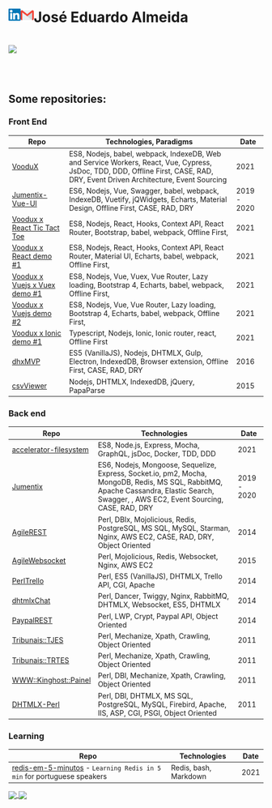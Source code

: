 # José Eduardo Almeida <a href="https://www.linkedin.com/in/eduardo-perotta-de-almeida/"> <img align="left" alt="José Eduardo Almeida | Linkedin" width="24px" src="https://github.com/web2solutions/web2solutions/blob/main/Linkedin.svg" /> </a> <a href="mailto:web2solucoes@gmail.com"> <img align="left" alt="José Eduardo Almeida | Gmail" width="26px" src="https://github.com/web2solutions/web2solutions/blob/main/Gmail.svg" /> </a>

<br>


<a href="https://github.com/web2solutions">
  <img align="center" src="https://github-readme-stats.vercel.app/api/top-langs/?username=web2solutions&langs_count=15&layout=compact&bg_color=30,e96443,904e95&title_color=fff&text_color=fff" />
</a>


<br><br>

## Some repositories:

### Front End

| Repo                                    |  Technologies, Paradigms                 |  Date                 |
| --------------------------------------- | ----------------------------- | ----------------------------- |
|  [VooduX][1]  |  ES8, Nodejs, babel, webpack, IndexeDB, Web and Service Workers, React, Vue, Cypress, JsDoc, TDD, DDD, Offline First, CASE, RAD, DRY, Event Driven Architecture, Event Sourcing | 2021|
|  [Jumentix-Vue-UI][18]  |  ES6, Nodejs, Vue, Swagger, babel, webpack, IndexeDB, Vuetify, jQWidgets, Echarts, Material Design, Offline First, CASE, RAD, DRY | 2019 - 2020 |
|  [Voodux x React Tic Tact Toe][2]  |  ES8, Nodejs, React, Hooks, Context API, React Router, Bootstrap, babel, webpack, Offline First, | 2021 |
|  [Voodux x React demo #1][2]  |  ES8, Nodejs, React, Hooks, Context API, React Router, Material UI, Echarts, babel, webpack, Offline First, | 2021 |
|  [Voodux x Vuejs x Vuex demo #1][21]  |  ES8, Nodejs, Vue, Vuex, Vue Router, Lazy loading, Bootstrap 4, Echarts, babel, webpack, Offline First,  | 2021 |
|  [Voodux x Vuejs demo #2][3]  |  ES8, Nodejs, Vue, Vue Router, Lazy loading, Bootstrap 4, Echarts, babel, webpack, Offline First,  | 2021 |
|  [Voodux x Ionic demo #1][4]  |  Typescript, Nodejs, Ionic, Ionic router, react, Offline First  | 2021 |
|  [dhxMVP][5]  |  ES5 (VanillaJS), Nodejs, DHTMLX, Gulp, Electron, IndexedDB, Browser extension, Offline First, CASE, RAD, DRY  | 2016 |
|  [csvViewer][6]  |  Nodejs, DHTMLX, IndexedDB, jQuery, PapaParse  | 2015 |


### Back end

| Repo                                    |  Technologies                 |  Date                 |
| --------------------------------------- | ----------------------------- | ----------------------------- |
|  [accelerator-filesystem][20]  |  ES8, Node.js, Express, Mocha, GraphQL, jsDoc, Docker, TDD, DDD  | 2021 |
|  [Jumentix][19]  |  ES6,  Nodejs, Mongoose, Sequelize, Express, Socket.io, pm2, Mocha, MongoDB, Redis, MS SQL, RabbitMQ, Apache Cassandra, Elastic Search, Swagger, , AWS EC2, Event Sourcing, CASE, RAD, DRY | 2019 - 2020|
|  [AgileREST][7]  |  Perl, DBIx, Mojolicious, Redis, PostgreSQL, MS SQL, MySQL, Starman, Nginx, AWS EC2, CASE, RAD, DRY, Object Oriented  | 2014 |
|  [AgileWebsocket][8]  | Perl, Mojolicious, Redis, Websocket, Nginx, AWS EC2  | 2015 |
|  [PerlTrello][9]  | Perl, ES5 (VanillaJS), DHTMLX, Trello API, CGI, Apache | 2014 |
|  [dhtmlxChat][10]  | Perl, Dancer, Twiggy, Nginx, RabbitMQ, DHTMLX, Websocket, ES5, DHTMLX | 2014 |
|  [PaypalREST][17]  | Perl, LWP, Crypt, Paypal API, Object Oriented | 2014 |
|  [Tribunais::TJES][14]  | Perl, Mechanize, Xpath, Crawling, Object Oriented | 2011 |
|  [Tribunais::TRTES][15]  | Perl, Mechanize, Xpath, Crawling, Object Oriented | 2011 |
|  [WWW::Kinghost::Painel][16]  | Perl, DBI, Mechanize, Xpath, Crawling, Object Oriented | 2011 |
|  [DHTMLX-Perl][11]  | Perl, DBI, DHTMLX, MS SQL, PostgreSQL, MySQL, Firebird, Apache, IIS, ASP, CGI, PSGI, Object Oriented | 2011 |


### Learning
| Repo                                    |  Technologies                 |  Date                 |
| --------------------------------------- | ----------------------------- | ----------------------------- |
|  [redis-em-5-minutos][22] - `Learning Redis in 5 min` for portuguese speakers  |  Redis, bash, Markdown  | 2021 |

<a href="https://github.com/web2solutions">
  <img align="center" src="https://github-readme-stats.vercel.app/api?username=web2solutions&show_icons=true&layout=compact&bg_color=30,e96443,904e95&title_color=fff&text_color=fff" />
</a>
<a href="https://wakatime.com/@web2solutions">
  <img align="center" src="https://github-readme-stats.vercel.app/api/wakatime?username=web2solutions&layout=compact&bg_color=30,e96443,904e95&title_color=fff&text_color=fff" />
</a>


[1]: https://web2solutions.github.io/voodux/code/index.html
[2]: https://github.com/web2solutions/voodux-react-context-api-demo
[3]: https://github.com/web2solutions/voodux-vue-simple-demo
[4]: https://github.com/web2solutions/test
[5]: https://github.com/web2solutions/dhxMVP
[6]: https://github.com/web2solutions/csvViewer
[7]: https://github.com/web2solutions/AgileREST
[8]: https://github.com/web2solutions/AgileWebsocket
[9]: https://github.com/web2solutions/PerlTrello
[10]: https://github.com/web2solutions/dhtmlxChat
[11]: https://github.com/web2solutions/DHTMLX-Perl
[12]: https://metacpan.org/pod/DHTMLX::Connector
[13]: https://metacpan.org/pod/DHTMLX::Core
[14]: https://metacpan.org/release/Tribunais-TJES
[15]: https://metacpan.org/release/Tribunais-TRTES
[16]: https://metacpan.org/release/WWW-Kinghost-Painel
[17]: https://github.com/web2solutions/PaypalREST
[18]: https://github.com/web2solutions/Jumentix-Vue-UI
[19]: https://github.com/web2solutions/Jumentix
[20]: https://github.com/web2solutions/accelerator-filesystem
[21]: https://github.com/web2solutions/voodux-vue-vuex-demo
[22]: https://web2solutions.github.io/redis-em-5-minutos/
[24]: https://github.com/web2solutions/voodux-react-tic-tac-toe

